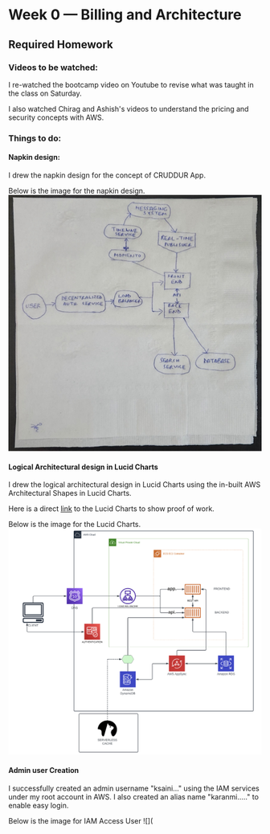 # Week 0 — Billing and Architecture
## Required Homework

### Videos to be watched:

I re-watched the bootcamp video on Youtube to revise what was taught in the class on Saturday.

I also watched Chirag and Ashish's videos to understand the pricing and security concepts with AWS.

### Things to do:

#### Napkin design:

I drew the napkin design for the concept of CRUDDUR App.

Below is the image for the napkin design.
![](images/20230221_155253.jpg)

#### Logical Architectural design in Lucid Charts

I drew the logical architectural design in Lucid Charts using the in-built AWS Architectural Shapes in Lucid Charts.

Here is a direct [link](https://lucid.app/lucidchart/7fd2ed3e-9b9c-4f59-8aeb-2d121fc4143d/edit?viewport_loc=-2102%2C-967%2C3055%2C1583%2C0_0&invitationId=inv_300255af-0949-49ee-958e-487900b3ff16) to the Lucid Charts to show proof of work.

Below is the image for the Lucid Charts.
![](images/Screenshot.png)

#### Admin user Creation

I successfully created an admin username "ksaini..." using the IAM services under my root account in AWS. I also created an alias name "karanmi....." to enable easy login. 

Below is the image for IAM Access User
![](
